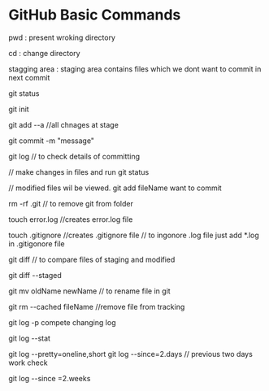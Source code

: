 # GitHub Basic Commands
pwd  : present wroking directory

cd : change directory

stagging area : staging area contains files which we dont want to commit in next commit

git status

git init

git add --a  //all chnages at stage

git commit -m "message"

git log  // to check details of committing

// make changes in files and run 
git status

// modified files wil be viewed.
git add fileName want to commit

rm -rf .git   // to remove git from folder

touch error.log   //creates  error.log file

touch .gitignore   //creates .gitignore file
 // to ingonore .log file just add *.log in .gitigonore file

git diff   // to compare files of staging and modified

git diff --staged 


git mv oldName newName  // to rename file in git

git rm --cached fileName  //remove file from tracking

git log -p  compete changing  log

git log --stat

git log --pretty=oneline,short
git log --since=2.days  // previous two days work check

git log --since =2.weeks
